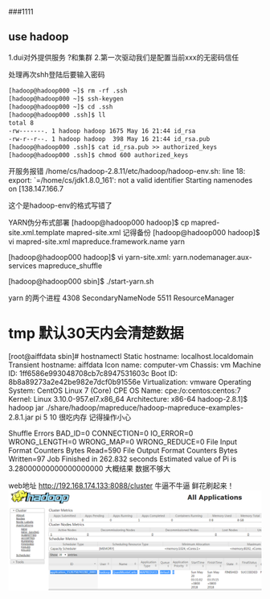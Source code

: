 ###1111



## use hadoop 
1.dui对外提供服务 ?和集群
2.第一次驱动我们是配置当前xxx的无密码信任



处理再次shh登陆后要输入密码

```
[hadoop@hadoop000 ~]$ rm -rf .ssh
[hadoop@hadoop000 ~]$ ssh-keygen
[hadoop@hadoop000 ~]$ cd .ssh
[hadoop@hadoop000 .ssh]$ ll
total 8
-rw-------. 1 hadoop hadoop 1675 May 16 21:44 id_rsa
-rw-r--r--. 1 hadoop hadoop  398 May 16 21:44 id_rsa.pub
[hadoop@hadoop000 .ssh]$ cat id_rsa.pub >> authorized_keys
[hadoop@hadoop000 .ssh]$ chmod 600 authorized_keys
```

开服务报错
/home/cs/hadoop-2.8.11/etc/hadoop/hadoop-env.sh: line 18: export: `=/home/cs/jdk1.8.0_161': not a valid identifier
Starting namenodes on [138.147.166.7


这个是hadoop-env的格式写错了






YARN伪分布式部署
[hadoop@hadoop000 hadoop]$ cp mapred-site.xml.template mapred-site.xml  记得备份
[hadoop@hadoop000 hadoop]$ vi mapred-site.xml
<configuration>
    <property>
        <name>mapreduce.framework.name</name>
        <value>yarn</value>
    </property>
</configuration>


[hadoop@hadoop000 hadoop]$ vi yarn-site.xml:
<configuration>
    <property>
        <name>yarn.nodemanager.aux-services</name>
        <value>mapreduce_shuffle</value>
    </property>
</configuration>


[hadoop@hadoop000 sbin]$ ./start-yarn.sh



yarn 的两个进程
4308 SecondaryNameNode
5511 ResourceManager





#  tmp 默认30天内会清楚数据 

 
[root@aiffdata sbin]# hostnamectl
   Static hostname: localhost.localdomain
Transient hostname: aiffdata
         Icon name: computer-vm
           Chassis: vm
        Machine ID: 1ff6586e993048708cb7c8947531603c
           Boot ID: 8b8a89273a2e42be982e7dcf0b91556e
    Virtualization: vmware
  Operating System: CentOS Linux 7 (Core)
       CPE OS Name: cpe:/o:centos:centos:7
            Kernel: Linux 3.10.0-957.el7.x86_64
      Architecture: x86-64
 hadoop-2.8.1]$ hadoop jar ./share/hadoop/mapreduce/hadoop-mapreduce-examples-2.8.1.jar pi 5 10
  很吃内存  记得操作小心  


Shuffle Errors
                BAD_ID=0
                CONNECTION=0
                IO_ERROR=0
                WRONG_LENGTH=0
                WRONG_MAP=0
                WRONG_REDUCE=0
        File Input Format Counters 
                Bytes Read=590
        File Output Format Counters 
                Bytes Written=97
Job Finished in 262.832 seconds
Estimated value of Pi is 3.28000000000000000000  大概结果 数据不够大


web地址  http://192.168.174.133:8088/cluster  牛逼不牛逼  鲜花刷起来！
![pi例子](https://github.com/aiff/bigdata/blob/master/img/pi.png)
        


